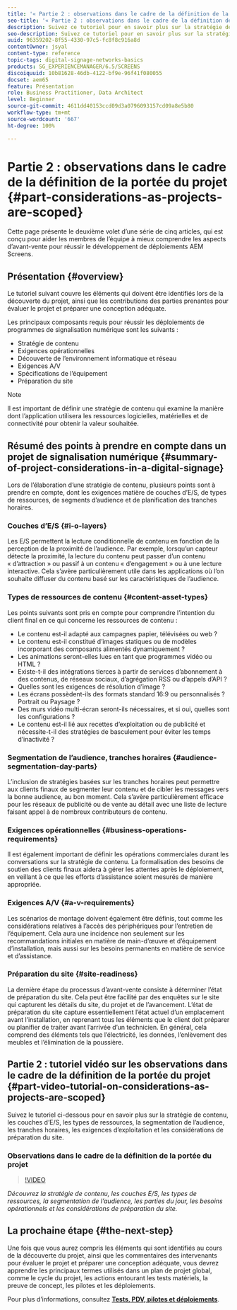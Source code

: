 ```yaml
---
title: '« Partie 2 : observations dans le cadre de la définition de la portée du projet »'
seo-title: '« Partie 2 : observations dans le cadre de la définition de la portée du projet »'
description: Suivez ce tutoriel pour en savoir plus sur la stratégie de contenu, les couches d’E/S, les types de ressources, la segmentation de l’audience, les tranches horaires, les besoins opérationnels et les considérations de préparation du site.
seo-description: Suivez ce tutoriel pour en savoir plus sur la stratégie de contenu, les couches d’E/S, les types de ressources, la segmentation de l’audience, les tranches horaires, les besoins opérationnels et les considérations de préparation du site.
uuid: 96359202-8f55-4330-97c5-fc8f8c916a8d
contentOwner: jsyal
content-type: reference
topic-tags: digital-signage-networks-basics
products: SG_EXPERIENCEMANAGER/6.5/SCREENS
discoiquuid: 10b81628-46db-4122-bf9e-96f41f080055
docset: aem65
feature: Présentation
role: Business Practitioner, Data Architect
level: Beginner
source-git-commit: 4611dd40153ccd09d3a0796093157cd09a8e5b80
workflow-type: tm+mt
source-wordcount: '667'
ht-degree: 100%

---
```



# Partie 2 : observations dans le cadre de la définition de la portée du projet {#part-considerations-as-projects-are-scoped}

Cette page présente le deuxième volet d’une série de cinq articles, qui est conçu pour aider les membres de l’équipe à mieux comprendre les aspects d’avant-vente pour réussir le développement de déploiements AEM Screens.

## Présentation {#overview}

Le tutoriel suivant couvre les éléments qui doivent être identifiés lors de la découverte du projet, ainsi que les contributions des parties prenantes pour évaluer le projet et préparer une conception adéquate.

Les principaux composants requis pour réussir les déploiements de programmes de signalisation numérique sont les suivants :

* Stratégie de contenu
* Exigences opérationnelles
* Découverte de l’environnement informatique et réseau
* Exigences A/V
* Spécifications de l’équipement
* Préparation du site

>[!NOTE]
>
>Il est important de définir une stratégie de contenu qui examine la manière dont l’application utilisera les ressources logicielles, matérielles et de connectivité pour obtenir la valeur souhaitée.

## Résumé des points à prendre en compte dans un projet de signalisation numérique {#summary-of-project-considerations-in-a-digital-signage}

Lors de l’élaboration d’une stratégie de contenu, plusieurs points sont à prendre en compte, dont les exigences matière de couches d’E/S, de types de ressources, de segments d’audience et de planification des tranches horaires.

### Couches d’E/S {#i-o-layers}

Les E/S permettent la lecture conditionnelle de contenu en fonction de la perception de la proximité de l’audience. Par exemple, lorsqu’un capteur détecte la proximité, la lecture du contenu peut passer d’un contenu « d’attraction » ou passif à un contenu « d’engagement » ou à une lecture interactive. Cela s’avère particulièrement utile dans les applications où l’on souhaite diffuser du contenu basé sur les caractéristiques de l’audience.

### Types de ressources de contenu {#content-asset-types}

Les points suivants sont pris en compte pour comprendre l’intention du client final en ce qui concerne les ressources de contenu :

* Le contenu est-il adapté aux campagnes papier, télévisées ou web ?
* Le contenu est-il constitué d’images statiques ou de modèles incorporant des composants alimentés dynamiquement ?
* Les animations seront-elles lues en tant que programmes vidéo ou HTML ?
* Existe-t-il des intégrations tierces à partir de services d’abonnement à des contenus, de réseaux sociaux, d’agrégation RSS ou d’appels d’API ?
* Quelles sont les exigences de résolution d’image ?
* Les écrans possèdent-ils des formats standard 16:9 ou personnalisés ? Portrait ou Paysage ?
* Des murs vidéo multi-écran seront-ils nécessaires, et si oui, quelles sont les configurations ?
* Le contenu est-il lié aux recettes d’exploitation ou de publicité et nécessite-t-il des stratégies de basculement pour éviter les temps d’inactivité ?

### Segmentation de l’audience, tranches horaires {#audience-segmentation-day-parts}

L’inclusion de stratégies basées sur les tranches horaires peut permettre aux clients finaux de segmenter leur contenu et de cibler les messages vers la bonne audience, au bon moment. Cela s’avère particulièrement efficace pour les réseaux de publicité ou de vente au détail avec une liste de lecture faisant appel à de nombreux contributeurs de contenu.

### Exigences opérationnelles {#business-operations-requirements}

Il est également important de définir les opérations commerciales durant les conversations sur la stratégie de contenu. La formalisation des besoins de soutien des clients finaux aidera à gérer les attentes après le déploiement, en veillant à ce que les efforts d’assistance soient mesurés de manière appropriée.

### Exigences A/V {#a-v-requirements}

Les scénarios de montage doivent également être définis, tout comme les considérations relatives à l’accès des périphériques pour l’entretien de l’équipement. Cela aura une incidence non seulement sur les recommandations initiales en matière de main-d’œuvre et d’équipement d’installation, mais aussi sur les besoins permanents en matière de service et d’assistance.

### Préparation du site {#site-readiness}

La dernière étape du processus d’avant-vente consiste à déterminer l’état de préparation du site. Cela peut être facilité par des enquêtes sur le site qui capturent les détails du site, du projet et de l’avancement. L’état de préparation du site capture essentiellement l’état actuel d’un emplacement avant l’installation, en reprenant tous les éléments que le client doit préparer ou planifier de traiter avant l’arrivée d’un technicien. En général, cela comprend des éléments tels que l’électricité, les données, l’enlèvement des meubles et l’élimination de la poussière.

## Partie 2 : tutoriel vidéo sur les observations dans le cadre de la définition de la portée du projet {#part-video-tutorial-on-considerations-as-projects-are-scoped}

Suivez le tutoriel ci-dessous pour en savoir plus sur la stratégie de contenu, les couches d’E/S, les types de ressources, la segmentation de l’audience, les tranches horaires, les exigences d’exploitation et les considérations de préparation du site.

### Observations dans le cadre de la définition de la portée du projet

>[!VIDEO](https://video.tv.adobe.com/v/28380)

*Découvrez la stratégie de contenu, les couches E/S, les types de ressources, la segmentation de l’audience, les parties du jour, les besoins opérationnels et les considérations de préparation du site.*

## La prochaine étape {#the-next-step}

Une fois que vous aurez compris les éléments qui sont identifiés au cours de la découverte du projet, ainsi que les commentaires des intervenants pour évaluer le projet et préparer une conception adéquate, vous devrez apprendre les principaux termes utilisés dans un plan de projet global, comme le cycle du projet, les actions entourant les tests matériels, la preuve de concept, les pilotes et les déploiements.

Pour plus d’informations, consultez **[Tests, PDV, pilotes et déploiements](testing-pocs-pilots-rollouts.md)**.
